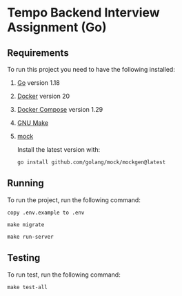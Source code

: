 # Tempo Backend Interview Assignment (Go)

## Requirements

To run this project you need to have the following installed:

1. [Go](https://golang.org/doc/install) version 1.18
2. [Docker](https://docs.docker.com/get-docker/) version 20
3. [Docker Compose](https://docs.docker.com/compose/install/) version 1.29
4. [GNU Make](https://www.gnu.org/software/make/)
5. [mock](https://github.com/golang/mock)

    Install the latest version with:
    ```
    go install github.com/golang/mock/mockgen@latest
    ```

## Running

To run the project, run the following command:

```
copy .env.example to .env
```

```
make migrate
```

```
make run-server
```

## Testing

To run test, run the following command:

```
make test-all
```
